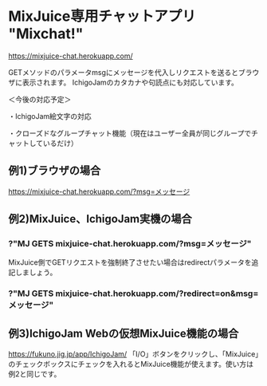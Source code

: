 # MixJuice専用チャットアプリ "Mixchat!"
https://mixjuice-chat.herokuapp.com/

GETメソッドのパラメータmsgにメッセージを代入しリクエストを送るとブラウザに表示されます。
IchigoJamのカタカナや句読点にも対応しています。

＜今後の対応予定＞

・IchigoJam絵文字の対応

・クローズドなグループチャット機能（現在はユーザー全員が同じグループでチャットしているだけ）

## 例1)ブラウザの場合
https://mixjuice-chat.herokuapp.com/?msg=メッセージ

## 例2)MixJuice、IchigoJam実機の場合
### ?"MJ GETS mixjuice-chat.herokuapp.com/?msg=メッセージ"

MixJuice側でGETリクエストを強制終了させたい場合はredirectパラメータを追記しましょう。
### ?"MJ GETS mixjuice-chat.herokuapp.com/?redirect=on&msg=メッセージ"

## 例3)IchigoJam Webの仮想MixJuice機能の場合
https://fukuno.jig.jp/app/IchigoJam/
「I/O」ボタンをクリックし、「MixJuice」のチェックボックスにチェックを入れるとMixJuice機能が使えます。使い方は例2と同じです。